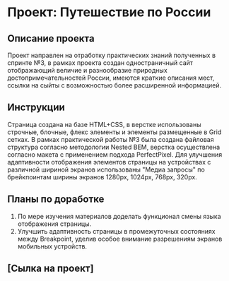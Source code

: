 # **Проект: Путешествие по России**

## Описание проекта
Проект направлен на отработку практических знаний полученных в спринте №3, в рамках проекта создан одностраничный сайт отображающий величие и разнообразие природных достопримечательностей России, имеются краткие описания мест, ссылки на сыйты с возможностью более расширенной информацией.

## Инструкции
Страница cоздана на базе HTML+CSS, в верстке использованы строчные, блочные, флекс элементы и элементы размещенные в Grid сетках. В рамках практической работы №3 была создана файловая структура согласно методологии Nested BEM, верстка осуществлена согласно макета с применением подхода PerfectPixel. Для улучшения адаптивности отображения элементов страницы на устройствах с различной шириной экранов использованы "Медиа запросы" по брейкпоинтам ширины экранов 1280px, 1024px, 768px, 320px.

## Планы по доработке
1. По мере изучения материалов доделать функционал смены языка отображения страницы.
2. Улучшить адаптивность страницы в промежуточных состояниях между Breakpoint, уделив особое внимание разрешениям экранов мобильных устройств.

## [Сылка на проект] 

